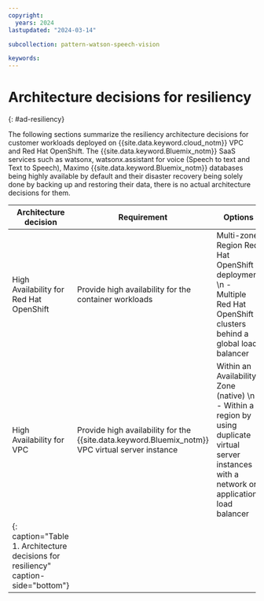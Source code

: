 ```yaml
---
copyright:
  years: 2024
lastupdated: "2024-03-14"

subcollection: pattern-watson-speech-vision

keywords:
---
```

# Architecture decisions for resiliency
{: #ad-resiliency}

The following sections summarize the resiliency architecture decisions for customer workloads deployed on {{site.data.keyword.cloud_notm}} VPC and Red Hat OpenShift. The {{site.data.keyword.Bluemix_notm}} SaaS services such as watsonx, watsonx.assistant for voice (Speech to text and Text to Speech), Maximo {{site.data.keyword.Bluemix_notm}} databases being highly available by default and their disaster recovery being solely done by backing up and restoring their data, there is no actual architecture decisions for them.

| Architecture decision                                                               | Requirement                                                                                      | Options                                                                                                                                              | Decision                             | Rationale                                                                                               |
| ----------------------------------------------------------------------------------- | ------------------------------------------------------------------------------------------------ | ---------------------------------------------------------------------------------------------------------------------------------------------------- | ------------------------------------ | ------------------------------------------------------------------------------------------------------- |
| High Availability for Red Hat OpenShift                                                          | Provide high availability for the container workloads                                            | Multi-zone Region Red Hat OpenShift deployment \n - Multiple Red Hat OpenShift clusters behind a global load balancer                                                       | Multi-zone Region Red Hat OpenShift deployment    | Lower deployment and management complexity and smaller footprint                                        |
| High Availability for VPC                                                           | Provide high availability for the {{site.data.keyword.Bluemix_notm}} VPC virtual server instance | Within an Availability Zone (native) \n - Within a region by using duplicate virtual server instances with a network or application load balancer | Within an Availability Zone (native) | Default native high availability within an availability zone, choice will depend on the SLA requirement |
| {: caption="Table 1. Architecture decisions for resiliency" caption-side="bottom"} |                                                                                                  |                                                                                                                                                      |                                      |                                                                                                         |
